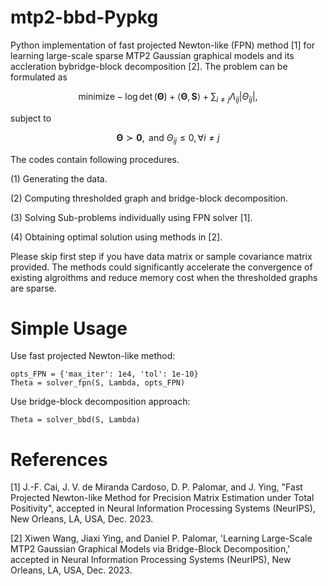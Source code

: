 # mtp2-bbd-Pypkg 
Python implementation of fast projected Newton-like (FPN) method [1] for learning large-scale sparse MTP2 Gaussian graphical models and its accleration bybridge-block decomposition [2]. The problem can be formulated as

$$
\mathsf{minimize}  -\log\det\left(\boldsymbol{\Theta}\right)+\left\langle \boldsymbol{\Theta},\mathbf{S}\right\rangle +\sum_{i\neq j}\Lambda_{ij}\left|\Theta_{ij}\right|, 
$$

subject to  

$$ 
	\boldsymbol{\Theta}\succ\mathbf{0}, \text{ and } \Theta_{ij}\leq0,\forall i\neq j
$$ 

The codes contain following procedures.

(1) Generating the data.

(2) Computing thresholded graph and bridge-block decomposition.

(3) Solving Sub-problems individually using FPN solver [1].

(4) Obtaining optimal solution using methods in [2].

Please skip first step if you have data matrix or sample covariance matrix provided. The methods could significantly accelerate the convergence of existing algroithms and reduce memory cost when the thresholded graphs are sparse. 

# Simple Usage

Use fast projected Newton-like method:

```
opts_FPN = {'max_iter': 1e4, 'tol': 1e-10}
Theta = solver_fpn(S, Lambda, opts_FPN)
```

Use bridge-block decomposition approach:

```
Theta = solver_bbd(S, Lambda)
```
 
# References

[1] J.-F. Cai, J. V. de Miranda Cardoso, D. P. Palomar, and J. Ying, "Fast Projected Newton-like Method for Precision Matrix Estimation under Total Positivity", accepted in Neural Information Processing Systems (NeurIPS), New Orleans, LA, USA, Dec. 2023.

[2] Xiwen Wang, Jiaxi Ying, and Daniel P. Palomar, 'Learning Large-Scale MTP2 Gaussian Graphical Models via Bridge-Block Decomposition,' accepted in Neural Information Processing Systems (NeurIPS), New Orleans, LA, USA, Dec. 2023.




